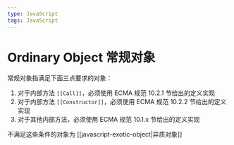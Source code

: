 ```yaml
---
type: JavaScript
tags: JavaScript
---
```


# Ordinary Object 常规对象

常规对象指满足下面三点要求的对象：

1. 对于内部方法 `[[Call]]`，必须使用 ECMA 规范 10.2.1 节给出的定义实现
2. 对于内部方法 `[[Constructor]]`，必须使用 ECMA 规范 10.2.2 节给出的定义实现
3. 对于其他内部方法，必须使用 ECMA 规范 10.1.x 节给出的定义实现

不满足这些条件的对象为 [[javascript-exotic-object|异质对象]]
